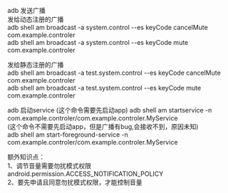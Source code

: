 adb 发送广播  
发给动态注册的广播  
adb shell am broadcast -a system.control --es keyCode cancelMute com.example.controler  
adb shell am broadcast -a system.control --es keyCode mute com.example.controler  

发给静态注册的广播  
adb shell am broadcast -a test.system.control --es keyCode cancelMute com.example.controler  
adb shell am broadcast -a test.system.control --es keyCode mute com.example.controler  

adb 启动service
(这个命令需要先启动app)
adb shell am startservice -n com.example.controler/com.example.controler.MyService  
(这个命令不需要先启动app，但是广播有bug,会接收不到，原因未知)  
adb shell am start-foreground-service -n com.example.controler/com.example.controler.MyService  

额外知识点：  
1、调节音量需要勿扰模式权限 android.permission.ACCESS_NOTIFICATION_POLICY  
2、要先申请且同意勿扰模式权限，才能控制音量  
